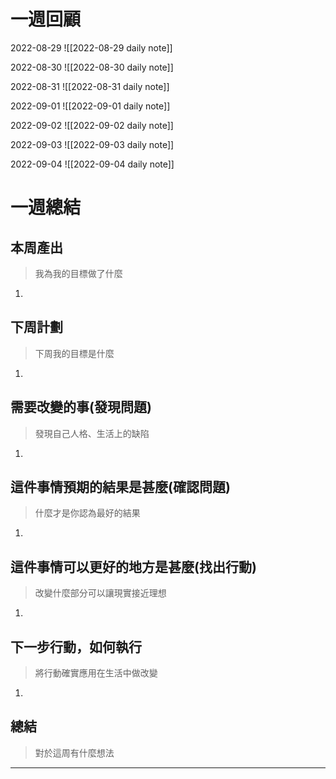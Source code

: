 # 一週回顧

2022-08-29
![[2022-08-29 daily note]]

2022-08-30
![[2022-08-30 daily note]]

2022-08-31
![[2022-08-31 daily note]]

2022-09-01
![[2022-09-01 daily note]]

2022-09-02
![[2022-09-02 daily note]]

2022-09-03
![[2022-09-03 daily note]]

2022-09-04
![[2022-09-04 daily note]]

# 一週總結

## 本周產出
>我為我的目標做了什麼
1. 

## 下周計劃
>下周我的目標是什麼
1. 

## 需要改變的事(發現問題)
>發現自己人格、生活上的缺陷
1. 

## 這件事情預期的結果是甚麼(確認問題)
>什麼才是你認為最好的結果
1. 

## 這件事情可以更好的地方是甚麼(找出行動)
>改變什麼部分可以讓現實接近理想
1. 

 ## 下一步行動，如何執行
>將行動確實應用在生活中做改變
1. 

## 總結
>對於這周有什麼想法
---

